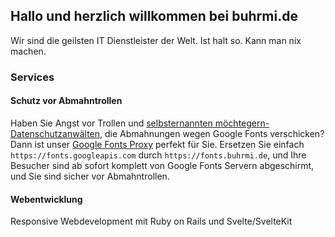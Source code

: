 ## Hallo und herzlich willkommen bei buhrmi.de

Wir sind die geilsten IT Dienstleister der Welt. Ist halt so. Kann man nix machen.

### Services

#### Schutz vor Abmahntrollen

Haben Sie Angst vor Trollen und [selbsternannten möchtegern-Datenschutzanwälten](https://www.datenschutzanwalt.eu), die Abmahnungen wegen Google Fonts verschicken? Dann ist unser [Google Fonts Proxy](https://github.com/buhrmi/google-fonts-proxy) perfekt für Sie. Ersetzen Sie einfach `https://fonts.googleapis.com` durch `https://fonts.buhrmi.de`, und Ihre Besucher sind ab sofort komplett von Google Fonts Servern abgeschirmt, und Sie sind sicher vor Abmahntrollen.

#### Webentwicklung

Responsive Webdevelopment mit Ruby on Rails und Svelte/SvelteKit
